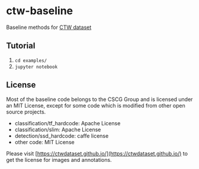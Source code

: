 # ctw-baseline

Baseline methods for [CTW dataset](https://ctwdataset.github.io/)

## Tutorial

 1. `cd examples/`
 2. `jupyter notebook`

## License

Most of the baseline code belongs to the CSCG Group and is licensed under an MIT License, except for some code which is modified from other open source projects.

 - classification/tf_hardcode: Apache License
 - classification/slim: Apache License
 - detection/ssd_hardcode: caffe license
 - other code: MIT License

Please visit [https://ctwdataset.github.io/](https://ctwdataset.github.io/) to get the license for images and annotations.
